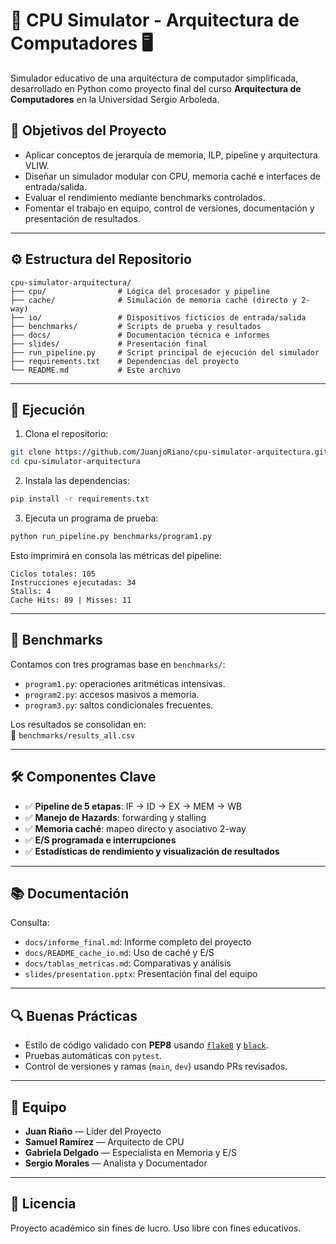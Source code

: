 # 🧠 CPU Simulator - Arquitectura de Computadores 🖥️

Simulador educativo de una arquitectura de computador simplificada, desarrollado en Python como proyecto final del curso **Arquitectura de Computadores** en la Universidad Sergio Arboleda.

## 🎯 Objetivos del Proyecto

- Aplicar conceptos de jerarquía de memoria, ILP, pipeline y arquitectura VLIW.
- Diseñar un simulador modular con CPU, memoria caché e interfaces de entrada/salida.
- Evaluar el rendimiento mediante benchmarks controlados.
- Fomentar el trabajo en equipo, control de versiones, documentación y presentación de resultados.

---

## ⚙️ Estructura del Repositorio

```
cpu-simulator-arquitectura/
├── cpu/                # Lógica del procesador y pipeline
├── cache/              # Simulación de memoria caché (directo y 2-way)
├── io/                 # Dispositivos ficticios de entrada/salida
├── benchmarks/         # Scripts de prueba y resultados
├── docs/               # Documentación técnica e informes
├── slides/             # Presentación final
├── run_pipeline.py     # Script principal de ejecución del simulador
├── requirements.txt    # Dependencias del proyecto
└── README.md           # Este archivo
```

---

## 🚀 Ejecución

1. Clona el repositorio:

```bash
git clone https://github.com/JuanjoRiano/cpu-simulator-arquitectura.git
cd cpu-simulator-arquitectura
```

2. Instala las dependencias:

```bash
pip install -r requirements.txt
```

3. Ejecuta un programa de prueba:

```bash
python run_pipeline.py benchmarks/program1.py
```

Esto imprimirá en consola las métricas del pipeline:

```
Ciclos totales: 105
Instrucciones ejecutadas: 34
Stalls: 4
Cache Hits: 89 | Misses: 11
```

---

## 🧪 Benchmarks

Contamos con tres programas base en `benchmarks/`:

- `program1.py`: operaciones aritméticas intensivas.
- `program2.py`: accesos masivos a memoria.
- `program3.py`: saltos condicionales frecuentes.

Los resultados se consolidan en:  
📄 `benchmarks/results_all.csv`

---

## 🛠️ Componentes Clave

- ✅ **Pipeline de 5 etapas**: IF → ID → EX → MEM → WB
- ✅ **Manejo de Hazards**: forwarding y stalling
- ✅ **Memoria caché**: mapeo directo y asociativo 2-way
- ✅ **E/S programada e interrupciones**
- ✅ **Estadísticas de rendimiento y visualización de resultados**

---

## 📚 Documentación

Consulta:

- `docs/informe_final.md`: Informe completo del proyecto
- `docs/README_cache_io.md`: Uso de caché y E/S
- `docs/tablas_metricas.md`: Comparativas y análisis
- `slides/presentation.pptx`: Presentación final del equipo

---

## 🔍 Buenas Prácticas

- Estilo de código validado con **PEP8** usando [`flake8`](https://flake8.pycqa.org/) y [`black`](https://black.readthedocs.io/).
- Pruebas automáticas con `pytest`.
- Control de versiones y ramas (`main`, `dev`) usando PRs revisados.

---

## 👥 Equipo

- **Juan Riaño** — Líder del Proyecto
- **Samuel Ramírez** — Arquitecto de CPU
- **Gabriela Delgado** — Especialista en Memoria y E/S
- **Sergio Morales** — Analista y Documentador

---

## 📄 Licencia

Proyecto académico sin fines de lucro. Uso libre con fines educativos.

